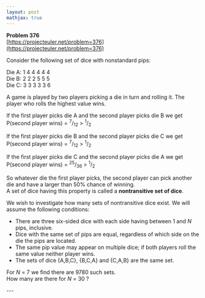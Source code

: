 ```yaml
---
layout: post
mathjax: true
---
```

**Problem 376**  
[https://projecteuler.net/problem=376](https://projecteuler.net/problem=376)

<p>
Consider the following set of dice with nonstandard pips:
</p>

<p>
Die A: 1 4 4 4 4 4<br />
Die B: 2 2 2 5 5 5<br />
Die C: 3 3 3 3 3 6<br /></p>

<p>
A game is played by two players picking a die in turn and rolling it. The player who rolls the highest value wins.
</p>

<p>
If the first player picks die A and the second player picks die B we get<br />
P(second player wins) = <sup>7</sup>/<sub>12</sub> &gt; <sup>1</sup>/<sub>2</sub></p>

<p>
If the first player picks die B and the second player picks die C we get<br />
P(second player wins) = <sup>7</sup>/<sub>12</sub> &gt; <sup>1</sup>/<sub>2</sub></p>

<p>
If the first player picks die C and the second player picks die A we get<br />
P(second player wins) = <sup>25</sup>/<sub>36</sub> &gt; <sup>1</sup>/<sub>2</sub></p>

<p>
So whatever die the first player picks, the second player can pick another die and have a larger than 50% chance of winning.<br />
A set of dice having this property is called a <b>nontransitive set of dice</b>.
</p>

<p>
We wish to investigate how many sets of nontransitive dice exist. We will assume the following conditions:</p><ul><li>There are three six-sided dice with each side having between 1 and <var>N</var> pips, inclusive.</li>
<li>Dice with the same set of pips are equal, regardless of which side on the die the pips are located.</li>
<li>The same pip value may appear on multiple dice; if both players roll the same value neither player wins.</li>
<li>The sets of dice {A,B,C}, {B,C,A} and {C,A,B} are the same set.</li>
</ul><p>
For <var>N</var> = 7 we find there are 9780 such sets.<br />
How many are there for <var>N</var> = 30 ?
</p>
---
